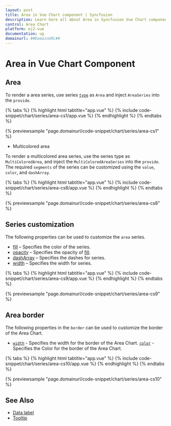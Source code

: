 ```yaml
---
layout: post
title: Area in Vue Chart component | Syncfusion
description: Learn here all about Area in Syncfusion Vue Chart component of Syncfusion Essential JS 2 and more.
control: Area Chart
platform: ej2-vue
documentation: ug
domainurl: ##DomainURL##
---
```


# Area in Vue Chart Component

## Area

To render a area series, use series [`type`](https://ej2.syncfusion.com/vue/documentation/api/chart/series/#type) as `Area` and inject `AreaSeries` into the `provide`.

{% tabs %}
{% highlight html tabtitle="app.vue" %}
{% include code-snippet/chart/series/area-cs1/app.vue %}
{% endhighlight %}
{% endtabs %}
        
{% previewsample "page.domainurl/code-snippet/chart/series/area-cs1" %}

* Multicolored area

To render a multicolored area series, use the series type as `MultiColoredArea`, and inject the `MultiColoredAreaSeries` into the `provide`. The required `segments` of the series can be customized using the `value`, `color`, and `dashArray`.

{% tabs %}
{% highlight html tabtitle="app.vue" %}
{% include code-snippet/chart/series/area-cs8/app.vue %}
{% endhighlight %}
{% endtabs %}
        
{% previewsample "page.domainurl/code-snippet/chart/series/area-cs8" %}

## Series customization

The following properties can be used to customize the `area` series.

* [fill](https://ej2.syncfusion.com/vue/documentation/api/chart/seriesModel/#fill) – Specifies the color of the series.
* [opacity](https://ej2.syncfusion.com/vue/documentation/api/chart/seriesModel/#opacity) – Specifies the opacity of [fill](https://ej2.syncfusion.com/vue/documentation/api/chart/seriesModel/#fill).
* [dashArray](https://ej2.syncfusion.com/vue/documentation/api/chart/seriesModel/#dasharray) – Specifies the dashes for series.
* [width](https://ej2.syncfusion.com/vue/documentation/api/chart/seriesModel/#width) – Specifies the width for series.

{% tabs %}
{% highlight html tabtitle="app.vue" %}
{% include code-snippet/chart/series/area-cs9/app.vue %}
{% endhighlight %}
{% endtabs %}
        
{% previewsample "page.domainurl/code-snippet/chart/series/area-cs9" %}

## Area border

The following properties in the `border` can be used to customize the border of the Area Chart.

* [`width`](https://ej2.syncfusion.com/vue/documentation/api/accumulation-chart/borderModel/#width) - Specifies the width for the border of the Area Chart.
[`color`](https://ej2.syncfusion.com/vue/documentation/api/accumulation-chart/borderModel/#color) - Specifies the Color for the border of the Area Chart.

{% tabs %}
{% highlight html tabtitle="app.vue" %}
{% include code-snippet/chart/series/area-cs10/app.vue %}
{% endhighlight %}
{% endtabs %}
        
{% previewsample "page.domainurl/code-snippet/chart/series/area-cs10" %}

## See Also

* [Data label](./data-labels/)
* [Tooltip](./tool-tip/)